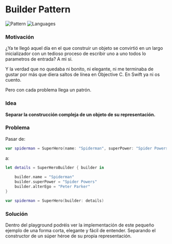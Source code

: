 # Builder Pattern

![Pattern](https://img.shields.io/badge/Creational-Patterns-green.svg)
![Languages](https://img.shields.io/badge/Language-swift-green.svg)

### Motivación
¿Ya te llegó aquel día en el que construir un objeto se convirtió en un largo inicializador con un tedioso proceso de escribir uno a uno todos lo parametros de entrada? A mi si.

Y la verdad que no quedaba ni bonito, ni elegante, ni me terminaba de gustar por más que diera saltos de línea en Objective C. En Swift ya ni os cuento.

Pero con cada problema llega un patrón.

### Idea
**Separar la construcción compleja de un objeto de su representación.**

### Problema

Pasar de:

```swift
var spiderman = SuperHero(name: "Spiderman", superPower: "Spider Powers", alterEgo: "Peter Parker")
```

a:

```swift
let details = SuperHeroBuilder { builder in
    
    builder.name = "Spiderman"
    builder.superPower = "Spider Powers"
    builder.alterEgo = "Peter Parker"
}

var spiderman = SuperHero(builder: details)
```

### Solución

Dentro del playground podréis ver la implementación de este pequeño ejemplo de una forma corta, elegante y fácil de entender. Separando el constructor de un súper héroe de su propia representación.
